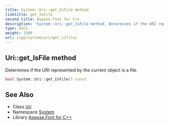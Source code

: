 ```yaml
---
title: System::Uri::get_IsFile method
linktitle: get_IsFile
second_title: Aspose.Font for C++
description: 'System::Uri::get_IsFile method. Determines if the URI represented by the current object is a file in C++.'
type: docs
weight: 1300
url: /cpp/system/uri/get_isfile/
---
```

## Uri::get_IsFile method


Determines if the URI represented by the current object is a file.

```cpp
bool System::Uri::get_IsFile() const
```

## See Also

* Class [Uri](../)
* Namespace [System](../../)
* Library [Aspose.Font for C++](../../../)
